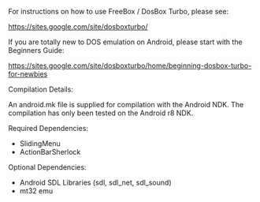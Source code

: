 For instructions on how to use FreeBox / DosBox Turbo, please see:

  https://sites.google.com/site/dosboxturbo/

If you are totally new to DOS emulation on Android, please start with the Beginners Guide:

  https://sites.google.com/site/dosboxturbo/home/beginning-dosbox-turbo-for-newbies

Compilation Details:

An android.mk file is supplied for compilation with the Android NDK.  The compilation has only been 
tested on the Android r8 NDK. 
  
Required Dependencies:
* SlidingMenu
* ActionBarSherlock

Optional Dependencies:
* Android SDL Libraries (sdl, sdl_net, sdl_sound)
* mt32 emu
